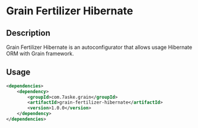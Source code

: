 # Grain Fertilizer Hibernate

## Description

Grain Fertilizer Hibernate is an autoconfigurator that allows usage Hibernate ORM with Grain framework.

## Usage

```xml
<dependencies>
    <dependency>
        <groupId>com.7aske.grain</groupId>
        <artifactId>grain-fertilizer-hibernate</artifactId>
        <version>1.0.0</version>
    </dependency>
</dependencies>
```


